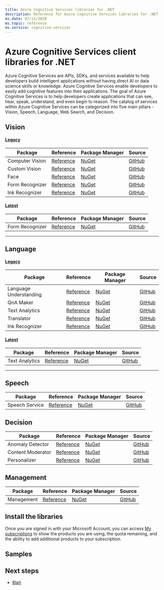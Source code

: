 ```yaml
---
title: Azure Cognitive Services libraries for .NET
description: Reference for Azure Cognitive Services libraries for .NET
ms.date: 07/13/2020
ms.topic: reference
ms.service: cognitive-services
---
```


# Azure Cognitive Services client libraries for .NET

Azure Cognitive Services are APIs, SDKs, and services available to help developers build intelligent applications without having direct AI or data science skills or knowledge. Azure Cognitive Services enable developers to easily add cognitive features into their applications. The goal of Azure Cognitive Services is to help developers create applications that can see, hear, speak, understand, and even begin to reason. The catalog of services within Azure Cognitive Services can be categorized into five main pillars - Vision, Speech, Language, Web Search, and Decision.

## Vision

#### [Legacy](#tab/legacy)

|Package  |Reference  |Package Manager  |Source  |
|---------|---------|---------|---------|
|Computer Vision | [Reference](https://docs.microsoft.com/en-us/dotnet/api/overview/azure/cognitiveservices/client/computervision?view=azure-dotnet) | [NuGet]()        | [GitHub]() |
|Custom Vision   | [Reference](https://docs.microsoft.com/en-us/dotnet/api/overview/azure/cognitiveservices/client/customvision?view=azure-dotnet) | [NuGet]()        | [GitHub]()        |
|Face            | [Reference]() | [NuGet]()        | [GitHub]()        |
|Form Recognizer | [Reference]() | [NuGet]()        | [GitHub]()       |
|Ink Recognizer  | [Reference]() | [NuGet]()        | [GitHub]()        |

#### [Latest](#tab/latest)

|Package  |Reference  |Package Manager  |Source  |
|---------|---------|---------|---------|
|Form Recognizer | [Reference]() | [NuGet]()        | [GitHub]()       |

---

## Language

#### [Legacy](#tab/legacy)

|Package  |Reference  |Package Manager  |Source  |
|---------|---------|---------|---------|
|Language Understanding | [Reference]() | [NuGet]()  | [GitHub]()        |
|QnA Maker              | [Reference]() | [NuGet]()  | [GitHub]()        |
|Text Analytics         | [Reference]() | [NuGet]()  | [GitHub]()        |
|Translator             | [Reference]() | [NuGet]()  | [GitHub]()        |
|Ink Recognizer         | [Reference]() | [NuGet]()  | [GitHub]()        |

#### [Latest](#tab/latest)

|Package  |Reference  |Package Manager  |Source  |
|---------|---------|---------|---------|
|Text Analytics | [Reference]() | [NuGet]()        | [GitHub]()       |

---

## Speech

|Package  |Reference  |Package Manager  |Source  |
|---------|---------|---------|---------|
|Speech Service   | [Reference]() | [NuGet]()        | [GitHub]()        |

## Decision

|Package  |Reference  |Package Manager  |Source  |
|---------|---------|---------|---------|
|Anomaly Detector  | [Reference]()        | [NuGet]()        | [GitHub]()        |
|Content Moderator | [Reference]()        | [NuGet]()        | [GitHub]()        |
|Personalizer      | [Reference]()        | [NuGet]()        | [GitHub]()        |

## Management

|Package  |Reference  |Package Manager  |Source  |
|---------|---------|---------|---------|
|Management   | [Reference]()        |  [NuGet]()        | [GitHub]() |

## Install the libraries

Once you are signed in with your Microsoft Account, you can access [My subscriptions](https://www.microsoft.com/cognitive-services/subscriptions "My subscriptions") to show the products you are using, the quota remaining, and the ability to add additional products to your subscription.

## Samples

## Next steps

* [Blah](cognitive-services-apis-create-account.md)
